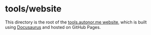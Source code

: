 # tools/website

This directory is the root of the [tools.autonor.me website](https://tools.autonor.me), which is built using [Docusaurus](https://docusaurus.io) and hosted on GitHub Pages.
